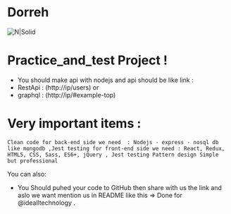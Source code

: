 # Dorreh 

![N|Solid](https://i.imgur.com/thocO4k.gif)

# Practice_and_test Project !


  - You should make api with nodejs and api should be like link :
  - RestApi : (http://ip/users)
   or
  - graphql : (http://ip/#example-top)


# Very important items :
 `Clean code
for back-end side we need  : Nodejs - express - nosql db like mongodb ,Jest testing
for front-end side we need : React, Redux, HTML5, CSS, Sass, ES6+, jQuery , Jest testing
Pattern design
Simple but professional
`

You can also:
  - You Should puhed your code to GitHub then share with us the link and aslo we want mention us in README like this => Done for @idealltechnology .
 
